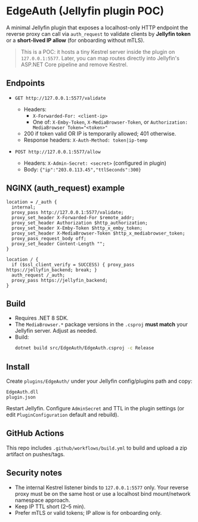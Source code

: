 # EdgeAuth (Jellyfin plugin POC)

A minimal Jellyfin plugin that exposes a localhost-only HTTP endpoint the reverse proxy can call via `auth_request` to validate clients by **Jellyfin token** or a **short-lived IP allow** (for onboarding without mTLS).

> This is a POC: it hosts a tiny Kestrel server inside the plugin on `127.0.0.1:5577`. Later, you can map routes directly into Jellyfin's ASP.NET Core pipeline and remove Kestrel.

## Endpoints

- `GET http://127.0.0.1:5577/validate`
  - Headers:
    - `X-Forwarded-For: <client-ip>`
    - One of: `X-Emby-Token`, `X-MediaBrowser-Token`, or `Authorization: MediaBrowser Token="<token>"`
  - 200 if token valid OR IP is temporarily allowed; 401 otherwise.
  - Response headers: `X-Auth-Method: token|ip-temp`

- `POST http://127.0.0.1:5577/allow`
  - Headers: `X-Admin-Secret: <secret>` (configured in plugin)
  - Body: `{"ip":"203.0.113.45","ttlSeconds":300}`

## NGINX (auth_request) example

```
location = /_auth {
  internal;
  proxy_pass http://127.0.0.1:5577/validate;
  proxy_set_header X-Forwarded-For $remote_addr;
  proxy_set_header Authorization $http_authorization;
  proxy_set_header X-Emby-Token $http_x_emby_token;
  proxy_set_header X-MediaBrowser-Token $http_x_mediabrowser_token;
  proxy_pass_request_body off;
  proxy_set_header Content-Length "";
}

location / {
  if ($ssl_client_verify = SUCCESS) { proxy_pass https://jellyfin_backend; break; }
  auth_request /_auth;
  proxy_pass https://jellyfin_backend;
}
```

## Build

- Requires .NET 8 SDK.
- The `MediaBrowser.*` package versions in the `.csproj` **must match** your Jellyfin server. Adjust as needed.
- Build:
  ```bash
  dotnet build src/EdgeAuth/EdgeAuth.csproj -c Release
  ```

## Install

Create `plugins/EdgeAuth/` under your Jellyfin config/plugins path and copy:
```
EdgeAuth.dll
plugin.json
```

Restart Jellyfin. Configure `AdminSecret` and TTL in the plugin settings (or edit `PluginConfiguration` default and rebuild).

## GitHub Actions

This repo includes `.github/workflows/build.yml` to build and upload a zip artifact on pushes/tags.

## Security notes

- The internal Kestrel listener binds to `127.0.0.1:5577` only. Your reverse proxy must be on the same host or use a localhost bind mount/network namespace approach.
- Keep IP TTL short (2–5 min).
- Prefer mTLS or valid tokens; IP allow is for onboarding only.